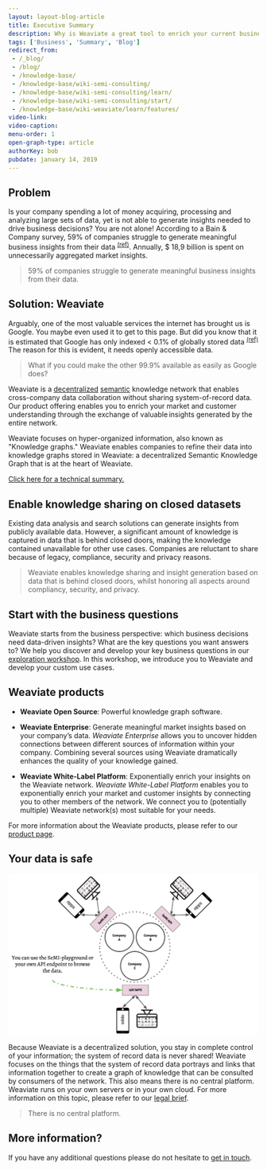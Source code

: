 ```yaml
---
layout: layout-blog-article
title: Executive Summary
description: Why is Weaviate a great tool to enrich your current business offerings? In this primer you will learn why Weaviate is so valuable for your business.
tags: ['Business', 'Summary', 'Blog']
redirect_from:
 - /_blog/
 - /blog/
 - /knowledge-base/
 - /knowledge-base/wiki-semi-consulting/
 - /knowledge-base/wiki-semi-consulting/learn/
 - /knowledge-base/wiki-semi-consulting/start/
 - /knowledge-base/wiki-weaviate/learn/features/
video-link:
video-caption:
menu-order: 1
open-graph-type: article
authorKey: bob
pubdate: january 14, 2019
---
```


## Problem

Is your company spending a lot of money acquiring, processing and analyzing large sets of data, yet is not able to generate insights needed to drive business decisions? You are not alone! According to a Bain & Company survey, 59% of companies struggle to generate meaningful business insights from their data <sup>[(ref)](http://www.bain.com/publications/articles/most-cios-dont-think-their-companies-can-handle-big-data-forbes.aspx)</sup>. Annually, $ 18,9 billion is spent on unnecessarily aggregated market insights.

> 59% of companies struggle to generate meaningful business insights from their data.

## Solution: Weaviate

Arguably, one of the most valuable services the internet has brought us is Google. You maybe even used it to get to this page. But did you know that it is estimated that Google has only indexed < 0.1% of globally stored data <sup>[(ref)](https://www.seeker.com/how-much-of-the-internet-is-hidden-1792697912.html)</sup> The reason for this is evident, it needs openly accessible data.

> What if you could make the other 99.9% available as easily as Google does?

Weaviate is a [decentralized](/playbook/nomenclature/#dn) [semantic](/playbook/nomenclature/#nlp) knowledge network that enables cross-company data collaboration without sharing system-of-record data. Our product offering enables you to enrich your market and customer understanding through the exchange of valuable insights generated by the entire network.

Weaviate focuses on hyper-organized information, also known as "Knowledge graphs." Weaviate enables companies to refine their data into knowledge graphs stored in Weaviate: a decentralized Semantic Knowledge Graph that is at the heart of Weaviate.

<section class="callout">
    <a href="/blog/technology-summary/">Click here for a technical summary.</a>
</section>

## Enable knowledge sharing on closed datasets

Existing data analysis and search solutions can generate insights from publicly available data. However, a significant amount of knowledge is captured in data that is behind closed doors, making the knowledge contained unavailable for other use cases. Companies are reluctant to share because of legacy, compliance, security and privacy reasons.

> Weaviate enables knowledge sharing and insight generation based on data that is behind closed doors, whilst honoring all aspects around compliancy, security, and privacy.

## Start with the business questions

Weaviate starts from the business perspective: which business decisions need data-driven insights? What are the key questions you want answers to? We help you discover and develop your key business questions in our [exploration workshop](/blog/exploration-workshops/). In this workshop, we introduce you to Weaviate and develop your custom use cases.

## Weaviate products

- **Weaviate Open Source**: Powerful knowledge graph software.

- **Weaviate Enterprise**: Generate meaningful market insights based on your company’s data.
*Weaviate Enterprise* allows you to uncover hidden connections between different sources of information within your company. Combining several sources using Weaviate dramatically enhances the quality of your knowledge gained.

- **Weaviate White-Label Platform**: Exponentially enrich your insights on the Weaviate network. *Weaviate White-Label Platform* enables you to exponentially enrich your market and customer insights by connecting you to other members of the network. We connect you to (potentially multiple) Weaviate network(s) most suitable for your needs.

For more information about the Weaviate products, please refer to our  [product page](/products/).

## Your data is safe

![Weaviate network](/img/SeMI-network.jpg)

Because Weaviate is a decentralized solution, you stay in complete control of your information; the system of record data is never shared! Weaviate focuses on the things that the system of record data portrays and links that information together to create a graph of knowledge that can be consulted by consumers of the network. This also means there is no central platform. Weaviate runs on your own servers or in your own cloud. For more information on this topic, please refer to our [legal brief](/blog/data-usage-and-compliancy/).

> There is no central platform.

## More information?
If you have any additional questions please do not hesitate to [get in touch](/contact/).
